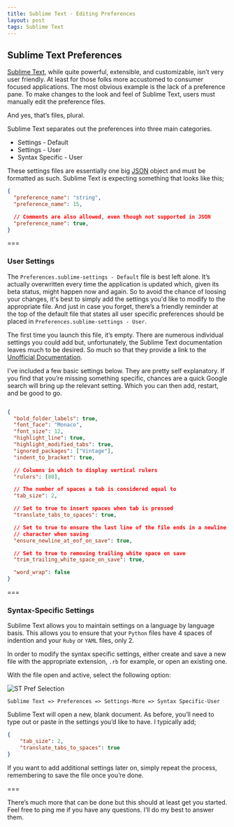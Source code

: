 ```yaml
---
title: Sublime Text - Editing Preferences
layout: post
tags: Sublime Text
---
```


## Sublime Text Preferences

[Sublime Text](https://www.sublimetext.com), while quite powerful, extensible, and customizable, isn’t very user friendly.  At least for those folks more accustomed to consumer focused applications.  The most obvious example is the lack of a preference pane.  To make changes to the look and feel of Sublime Text, users must manually edit the preference files.

And yes, that’s files, plural.

Sublime Text separates out the preferences into three main categories.

* Settings - Default
* Settings - User
* Syntax Specific - User

These settings files are essentially one big [JSON](http://en.wikipedia.org/wiki/JSON) object and must be formatted as such.  Sublime Text is expecting something that looks like this;

```json
{
  "preference_name": "string",
  "preference_name": 15,

  // Comments are also allowed, even though not supported in JSON
  "preference_name": true,
}
```
===

### User Settings

The `Preferences.sublime-settings - Default` file is best left alone.  It’s actually overwritten every time the application is updated which, given its beta status, might happen now and again.  So to avoid the chance of loosing your changes, it's best to simply add the settings you'd like to modify to the appropriate file.  And just in case you forget, there’s a friendly reminder at the top of the default file that states all user specific preferences should be placed in `Preferences.sublime-settings - User`.

The first time you launch this file, it’s empty.  There are numerous individual settings you could add but, unfortunately, the Sublime Text documentation leaves much to be desired.  So much so that they provide a link to the [Unofficial Documentation](http://sublime-text-unofficial-documentation.readthedocs.org/en/sublime-text-2/reference/settings.html).

I've included a few basic settings below.  They are pretty self explanatory.  If you find that you’re missing something specific, chances are a quick Google search will bring up the relevant setting.  Which you can then add, restart, and be good to go.

```json

{
  "bold_folder_labels": true,
  "font_face": "Monaco",
  "font_size": 12,
  "highlight_line": true,
  "highlight_modified_tabs": true,
  "ignored_packages": ["Vintage"],
  "indent_to_bracket": true,

  // Columns in which to display vertical rulers
  "rulers": [80],

  // The number of spaces a tab is considered equal to
  "tab_size": 2,

  // Set to true to insert spaces when tab is pressed
  "translate_tabs_to_spaces": true,

  // Set to true to ensure the last line of the file ends in a newline
  // character when saving
  "ensure_newline_at_eof_on_save": true,

  // Set to true to removing trailing white space on save
  "trim_trailing_white_space_on_save": true,

  "word_wrap": false
}
```

===

### Syntax-Specific Settings

Sublime Text allows you to maintain settings on a language by language basis.  This allows you to ensure that your `Python` files have 4 spaces of indention and your `Ruby` or `YAML` files, only 2.

In order to modify the syntax specific settings, either create and save a new file with the appropriate extension, `.rb` for example, or open an existing one.

With the file open and active, select the following option:

![ST Pref Selection](http://cl.ly/image/1X052V3n3q0B/Sublime_Text-Pref.jpg "Sublime Text Pref")

```
Sublime Text => Preferences => Settings-More => Syntax Specific-User
```
Sublime Text will open a new, blank document.  As before, you’ll need to type out or paste in the settings you’d like to have.  I typically add;

```json
{
    "tab_size": 2,
    "translate_tabs_to_spaces": true
}
```

If you want to add additional settings later on, simply repeat the process, remembering to save the file once you’re done.

===

There’s much more that can be done but this should at least get you started.  Feel free to ping me if you have any questions.  I’ll do my best to answer them.
